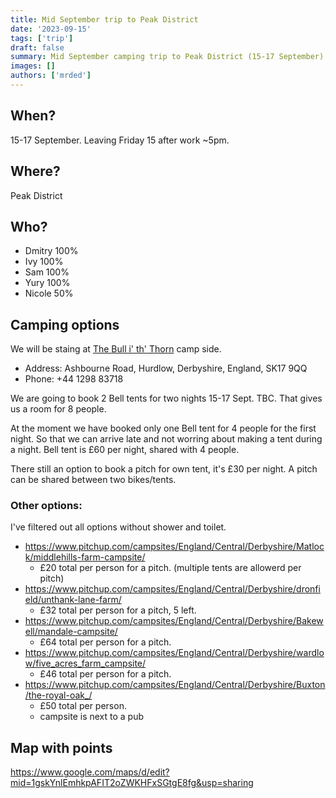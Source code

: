 ```yaml
---
title: Mid September trip to Peak District
date: '2023-09-15'
tags: ['trip']
draft: false 
summary: Mid September camping trip to Peak District (15-17 September)
images: []
authors: ['mrded']
---
```

## When? 

15-17 September. Leaving Friday 15 after work ~5pm.

## Where?

Peak District

## Who?

- Dmitry 100%
- Ivy 100%
- Sam 100%
- Yury 100%
- Nicole 50%

## Camping options

We will be staing at [The Bull i' th' Thorn](https://www.pitchup.com/campsites/England/Central/Derbyshire/Matlock/middlehills-farm-campsite/
) camp side.

- Address: Ashbourne Road, Hurdlow, Derbyshire, England, SK17 9QQ
- Phone: +44 1298 83718

We are going to book 2 Bell tents for two nights 15-17 Sept. TBC.
That gives us a room for 8 people.

At the moment we have booked only one Bell tent for 4 people for the first night. So that we can arrive late and not worring about making a tent during a night.
Bell tent is £60 per night, shared with 4 people.

There still an option to book a pitch for own tent, it's £30 per night. A pitch can be shared between two bikes/tents.

### Other options:
I've filtered out all options without shower and toilet.

- https://www.pitchup.com/campsites/England/Central/Derbyshire/Matlock/middlehills-farm-campsite/
    - £20 total per person for a pitch. (multiple tents are allowerd per pitch)
- https://www.pitchup.com/campsites/England/Central/Derbyshire/dronfield/unthank-lane-farm/
    - £32 total per person for a pitch, 5 left.
- https://www.pitchup.com/campsites/England/Central/Derbyshire/Bakewell/mandale-campsite/
    - £64 total per person for a pitch.
- https://www.pitchup.com/campsites/England/Central/Derbyshire/wardlow/five_acres_farm_campsite/
    - £46 total per person for a pitch.
- https://www.pitchup.com/campsites/England/Central/Derbyshire/Buxton/the-royal-oak_/
    - £50 total per person.
    - campsite is next to a pub

## Map with points

https://www.google.com/maps/d/edit?mid=1gskYnlEmhkpAFIT2oZWKHFxSGtgE8fg&usp=sharing
